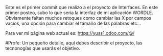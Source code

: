 Este es el primer commit que realizo a el proyecto de Interfaces.
En este primer posteo, subo lo que sería la interfaz de mi aplicación WORDLE.
Obviamente faltan muchos retoques como cambiar las X por campos vacíos, una opción para cambiar el tamaño de las palabras etc...

Para ver mi página web actual es: https://yuss1.odoo.com/@/

#Profe:
Un pequeño detalle, aquí debes describir el proyecto, las tecnonogías que usarás el objetivo.
